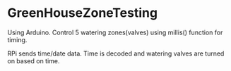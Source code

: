 # GreenHouseZoneTesting

Using Arduino. Control 5 watering zones(valves) using millis() function for timing. 

RPi sends time/date data. Time is decoded and watering valves are turned on based on time.
